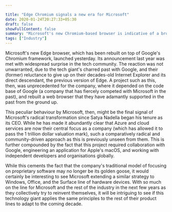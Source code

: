 ```yaml
---

title: "Edge Chromium signals a new era for Microsoft"
date: 2020-01-24T20:27:33+05:30
draft: false
showFullContent: false
summary: "Microsoft's new Chromium-based browser is indicative of a broader shift in their strategy"
tags: ["Industry"]
---
```


Microsoft's new Edge browser, which has been rebuilt on top of Google's Chromium framework, launched yesterday. Its announcement last year was met with widespread surprise in the tech community. The reaction was not unwarranted, due to the tech giant's charred past with Google, and their (former) reluctance to give up on their decades-old Internet Explorer and its direct descendant, the previous version of Edge. A project such as this, then, was unprecedented for the company, where it depended on the code base of Google (a company that has fiercely competed with Microsoft in the past), and rebuilt a web browser that they have adamantly supported in the past from the ground up.

This peculiar behaviour by Microsoft, then, might be the final signal of Microsoft's radical transformation since Satya Nadella began his tenure as its CEO. While he has made it abundantly clear that Azure and cloud services are now their central focus as a company (which has allowed it to pass the 1 trillion dollar valuation mark), such a comparatively radical and community-driven approach as this is previously unseen from them. This is further compounded by the fact that this project required collaboration with Google, engineering an application for Apple's macOS, and working with independent developers and organisations globally.

While this cements the fact that the company's traditional model of focusing on proprietary software may no longer be its golden goose, it would certainly be interesting to see Microsoft extending a similar strategy to Windows, Office, and the Surface line of hardware devices. With so much on the line for Microsoft and the rest of the industry in the next few years as they collectively try to reinvent themselves, it will be intriguing to see if this technology giant applies the same principles to the rest of their product lines to adapt to the coming decade.

